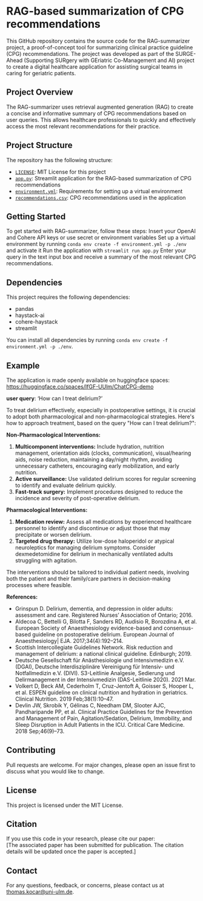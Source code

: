 # RAG-based summarization of CPG recommendations
This GitHub repository contains the source code for the RAG-summarizer project, a proof-of-concept tool for summarizing clinical practice guideline (CPG) recommendations. The project was developed as part of the SURGE-Ahead (Supporting SURgery with GEriatric Co-Management and AI) project to create a digital healthcare application for assisting surgical teams in caring for geriatric patients.

## Project Overview
The RAG-summarizer uses retrieval augmented generation (RAG) to create a concise and informative summary of CPG recommendations based on user queries. This allows healthcare professionals to quickly and effectively access the most relevant recommendations for their practice.

## Project Structure
The repository has the following structure:
- [`LICENSE`](./LICENSE): MIT License for this project
- [`app.py`](./app.py): Streamlit application for the RAG-based summarization of CPG recommendations
- [`environment.yml`](./environment.yml): Requirements for setting up a virtual environment
- [`recommendations.csv`](./recommendations.csv): CPG recommendations used in the application

## Getting Started
To get started with RAG-summarizer, follow these steps:
Insert your OpenAI and Cohere API keys or use secret or environment variables 
Set up a virtual environment by running `conda env create -f environment.yml -p ./env` and activate it
Run the application with `streamlit run app.py`
Enter your query in the text input box and receive a summary of the most relevant CPG recommendations.

## Dependencies
This project requires the following dependencies:
- pandas
- haystack-ai
- cohere-haystack
- streamlit

You can install all dependencies by running `conda env create -f environment.yml -p ./env`.

## Example
The application is made openly available on huggingface spaces: https://huggingface.co/spaces/IfGF-UUlm/ChatCPG-demo

**user query**: ‘How can I treat delirium?’

To treat delirium effectively, especially in postoperative settings, it is crucial to adopt both pharmacological and non-pharmacological strategies. Here's how to approach treatment, based on the query "How can I treat delirium?":

**Non-Pharmacological Interventions:**
1. **Multicomponent interventions:** Include hydration, nutrition management, orientation aids (clocks, communication), visual/hearing aids, noise reduction, maintaining a day/night rhythm, avoiding unnecessary catheters, encouraging early mobilization, and early nutrition.
2. **Active surveillance:** Use validated delirium scores for regular screening to identify and evaluate delirium quickly.
3. **Fast-track surgery:** Implement procedures designed to reduce the incidence and severity of post-operative delirium.

**Pharmacological Interventions:**
1. **Medication review:** Assess all medications by experienced healthcare personnel to identify and discontinue or adjust those that may precipitate or worsen delirium.
2. **Targeted drug therapy:** Utilize low-dose haloperidol or atypical neuroleptics for managing delirium symptoms. Consider dexmedetomidine for delirium in mechanically ventilated adults struggling with agitation.

The interventions should be tailored to individual patient needs, involving both the patient and their family/care partners in decision-making processes where feasible.

**References:**
- Grinspun D. Delirium, dementia, and depression in older adults: assessment and care. Registered Nurses’ Association of Ontario; 2016.
- Aldecoa C, Bettelli G, Bilotta F, Sanders RD, Audisio R, Borozdina A, et al. European Society of Anaesthesiology evidence-based and consensus-based guideline on postoperative delirium. European Journal of Anaesthesiology| EJA. 2017;34(4):192–214.
- Scottish Intercollegiate Guidelines Network. Risk reduction and management of delirium: a national clinical guideline. Edinburgh; 2019.
- Deutsche Gesellschaft für Anästhesiologie und Intensivmedizin e.V. (DGAI), Deutsche Interdisziplinäre Vereinigung für Intensiv- und Notfallmedizin e.V. (DIVI). S3-Leitlinie Analgesie, Sedierung und Delirmanagement in der Intensivmedizin (DAS-Leitlinie 2020). 2021 Mar.
- Volkert D, Beck AM, Cederholm T, Cruz-Jentoft A, Goisser S, Hooper L, et al. ESPEN guideline on clinical nutrition and hydration in geriatrics. Clinical Nutrition. 2019 Feb;38(1):10–47.
- Devlin JW, Skrobik Y, Gélinas C, Needham DM, Slooter AJC, Pandharipande PP, et al. Clinical Practice Guidelines for the Prevention and Management of Pain, Agitation/Sedation, Delirium, Immobility, and Sleep Disruption in Adult Patients in the ICU. Critical Care Medicine. 2018 Sep;46(9)–73.

## Contributing
Pull requests are welcome. For major changes, please open an issue first to discuss what you would like to change.

## License
This project is licensed under the MIT License.

## Citation
If you use this code in your research, please cite our paper: \
[The associated paper has been submitted for publication. The citation details will be updated once the paper is accepted.]

## Contact
For any questions, feedback, or concerns, please contact us at thomas.kocar@uni-ulm.de.
